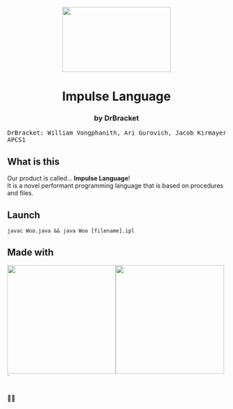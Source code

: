 <html>
  <head></head>
  <body>
  <p align="center">
  <img src="https://user-images.githubusercontent.com/67127399/170313423-6a3eff48-c339-47b3-80f2-5778aafbb511.png" width="250px" height="150px">

  <h1 align="center">Impulse Language</h1>
    <h3 align="center">by DrBracket</h3>
<pre>
DrBracket: William Vongphanith, Ari Gurovich, Jacob Kirmayer
APCS1
</pre>

  <h2>What is this</h2>
    Our product is called... <strong>Impulse Language</strong>!<br>
    It is a novel performant programming language that is based on procedures and files. 
  <h2>Launch</h2>
  <code>javac Woo.java && java Woo [filename].ipl</code>
    <h2>Made with</h2>
    <img src="https://user-images.githubusercontent.com/67127399/170703678-9548c0fa-6959-444b-ae14-ff4ec195120c.png" width="250px"><img src="https://raw.githubusercontent.com/mkrl/misbrands/456ea8aa2c7873123dce3d746528bb9a3b6dd139/ubuntu.svg" width="250px">`

   <br>🤣😂
  </p>
  </body>
</html>
